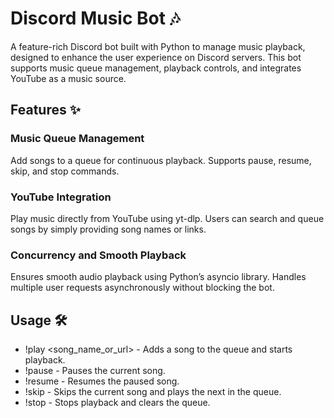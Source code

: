 # Discord Music Bot 🎶
A feature-rich Discord bot built with Python to manage music playback, designed to enhance the user experience on Discord servers. This bot supports music queue management, playback controls, and integrates YouTube as a music source.

## Features ✨
### Music Queue Management
Add songs to a queue for continuous playback.
Supports pause, resume, skip, and stop commands.
### YouTube Integration
Play music directly from YouTube using yt-dlp.
Users can search and queue songs by simply providing song names or links.
### Concurrency and Smooth Playback
Ensures smooth audio playback using Python’s asyncio library.
Handles multiple user requests asynchronously without blocking the bot.

## Usage 🛠️
* !play <song_name_or_url> - Adds a song to the queue and starts playback.
* !pause - Pauses the current song.
* !resume - Resumes the paused song.
* !skip - Skips the current song and plays the next in the queue.
* !stop - Stops playback and clears the queue.

